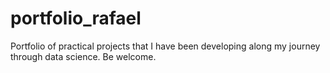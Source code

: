 # portfolio_rafael
Portfolio of practical projects that I have been developing along my journey through data science. Be welcome.
